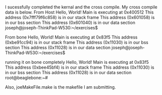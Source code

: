I sucessfully completed the kernal and the cross compile. My cross compile data is below.
From Host
Hello, World! Main is executing at 0x400512 
This address (0x7fff79f6c858) is in our stack frame 
This address (0x601058) is in our bss section 
This address (0x601040) is in our data section 
joseph@joseph-ThinkPad-W530:~/exercises$ 


From bone
Hello, World! Main is executing at 0x83f5 
This address (0xbe91cc94) is in our stack frame 
This address (0x11030) is in our bss section 
This address (0x11028) is in our data section 
joseph@joseph-ThinkPad-W530:~/exercises$ 

running it on bone completely
Hello, World! Main is executing at 0x83f5 
This address (0xbee45bf4) is in our stack frame 
This address (0x11030) is in our bss section 
This address (0x11028) is in our data section
root@beaglebone:~# 

Also, joeMakeFile.make is the makefile I am submitting.

